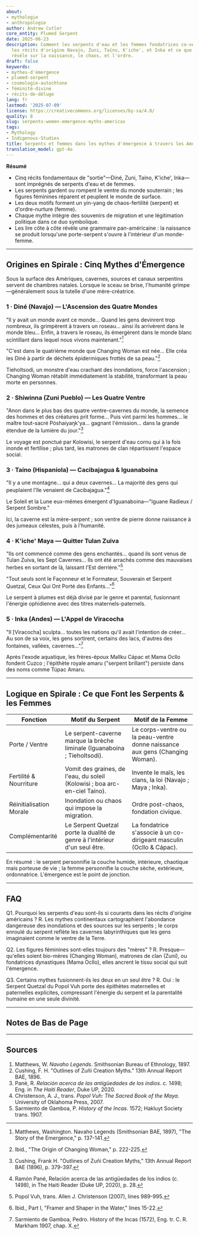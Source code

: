 ```yaml
---
about:
- mythologie
- anthropologie
author: Andrew Cutler
core_entity: Plumed Serpent
date: 2025-06-23
description: Comment les serpents d'eau et les femmes fondatrices co-vedettent dans
  les récits d'origine Navajo, Zuni, Taíno, K'iche', et Inka et ce que cette association
  révèle sur la naissance, le chaos, et l'ordre.
draft: false
keywords:
- mythes-d'émergence
- plumed-serpent
- cosmologie-autochtone
- féminité-divine
- récits-de-déluge
lang: fr
lastmod: '2025-07-09'
license: https://creativecommons.org/licenses/by-sa/4.0/
quality: 8
slug: serpents-women-emergence-myths-americas
tags:
- Mythology
- Indigenous-Studies
title: Serpents et femmes dans les mythes d'émergence à travers les Amériques
translation_model: gpt-4o
---
```


**Résumé**

- Cinq récits fondamentaux de "sortie"—Diné, Zuni, Taíno, K'iche', Inka—sont imprégnés de serpents d'eau et de femmes.
- Les serpents gardent ou rompent le ventre du monde souterrain ; les figures féminines réparent et peuplent le monde de surface.
- Les deux motifs forment un yin-yang de chaos-fertilité (serpent) et d'ordre-nurture (femme).
- Chaque mythe intègre des souvenirs de migration et une légitimation politique dans ce duo symbolique.
- Les lire côte à côte révèle une grammaire pan-américaine : la naissance se produit lorsqu'une porte-serpent s'ouvre à l'intérieur d'un monde-femme.

---

## Origines en Spirale : Cinq Mythes d'Émergence

Sous la surface des Amériques, cavernes, sources et canaux serpentins servent de chambres natales. Lorsque le sceau se brise, l'humanité grimpe—généralement sous la tutelle d'une mère-créatrice.

### 1 · Diné (Navajo) — L'Ascension des Quatre Mondes

"Il y avait un monde avant ce monde... Quand les gens devinrent trop nombreux, ils grimpèrent à travers un roseau... ainsi ils arrivèrent dans le monde bleu... Enfin, à travers le roseau, ils émergèrent dans le monde blanc scintillant dans lequel nous vivons maintenant."[^1]

"C'est dans le quatrième monde que Changing Woman est née... Elle créa les Diné à partir de déchets épidermiques frottés de sa peau."[^2]

Tieholtsodi, un monstre d'eau crachant des inondations, force l'ascension ; Changing Woman rétablit immédiatement la stabilité, transformant la peau morte en personnes.

### 2 · Shiwinna (Zuni Pueblo) — Les Quatre Ventre

"Anon dans le plus bas des quatre ventre-cavernes du monde, la semence des hommes et des créatures prit forme... Puis vint parmi les hommes... le maître tout-sacré Póshaiyaŋk'ya... gagnant l'émission... dans la grande étendue de la lumière du jour."[^3]

Le voyage est ponctué par Kolowisi, le serpent d'eau cornu qui à la fois inonde et fertilise ; plus tard, les matrones de clan répartissent l'espace social.

### 3 · Taíno (Hispaniola) — Cacibajagua & Iguanaboina

"Il y a une montagne... qui a deux cavernes... La majorité des gens qui peuplaient l'île venaient de Cacibajagua."[^4]

Le Soleil et la Lune eux-mêmes émergent d'Iguanaboina—"Iguane Radieux / Serpent Sombre."

Ici, la caverne est la mère-serpent ; son ventre de pierre donne naissance à des jumeaux célestes, puis à l'humanité.

### 4 · K'iche' Maya — Quitter Tulan Zuiva

"Ils ont commencé comme des gens enchantés... quand ils sont venus de Tulan Zuiva, les Sept Cavernes... Ils ont été arrachés comme des mauvaises herbes en sortant de là, laissant l'Est derrière."[^5]

"Tout seuls sont le Façonneur et le Formateur, Souverain et Serpent Quetzal, Ceux Qui Ont Porté des Enfants..."[^6]

Le serpent à plumes est déjà divisé par le genre et parental, fusionnant l'énergie ophidienne avec des titres maternels-paternels.

### 5 · Inka (Andes) — L'Appel de Viracocha

"Il [Viracocha] sculpta... toutes les nations qu'il avait l'intention de créer... Au son de sa voix, les gens sortirent, certains des lacs, d'autres des fontaines, vallées, cavernes..."[^7]

Après l'exode aquatique, les frères-époux Mallku Cápac et Mama Ocllo fondent Cuzco ; l'épithète royale amaru ("serpent brillant") persiste dans des noms comme Túpac Amaru.

---

## Logique en Spirale : Ce que Font les Serpents & les Femmes

| Fonction | Motif du Serpent | Motif de la Femme |
|----------|------------------|-------------------|
| Porte / Ventre | Le serpent-caverne marque la brèche liminale (Iguanaboina ; Tieholtsodi). | Le corps-ventre ou la peau-ventre donne naissance aux gens (Changing Woman). |
| Fertilité & Nourriture | Vomit des graines, de l'eau, du soleil (Kolowisi ; boa arc-en-ciel Taíno). | Invente le maïs, les clans, la loi (Navajo ; Maya ; Inka). |
| Réinitialisation Morale | Inondation ou chaos qui impose la migration. | Ordre post-chaos, fondation civique. |
| Complémentarité | Le Serpent Quetzal porte la dualité de genre à l'intérieur d'un seul être. | La fondatrice s'associe à un co-dirigeant masculin (Ocllo & Cápac). |

En résumé : le serpent personnifie la couche humide, intérieure, chaotique mais porteuse de vie ; la femme personnifie la couche sèche, extérieure, ordonnatrice. L'émergence est le point de jonction.

---

## FAQ

Q1. Pourquoi les serpents d'eau sont-ils si courants dans les récits d'origine américains ?
R. Les mythes continentaux cartographient l'abondance dangereuse des inondations et des sources sur les serpents ; le corps enroulé du serpent reflète les cavernes labyrinthiques que les gens imaginaient comme le ventre de la Terre.

Q2. Les figures féminines sont-elles toujours des "mères" ?
R. Presque—qu'elles soient bio-mères (Changing Woman), matrones de clan (Zuni), ou fondatrices dynastiques (Mama Ocllo), elles ancrent le tissu social qui suit l'émergence.

Q3. Certains mythes fusionnent-ils les deux en un seul être ?
R. Oui : le Serpent Quetzal du Popol Vuh porte des épithètes maternelles et paternelles explicites, compressant l'énergie du serpent et la parentalité humaine en une seule divinité.

---

## Notes de Bas de Page

[^1]: Matthews, Washington. Navaho Legends (Smithsonian BAE, 1897), "The Story of the Emergence," p. 137-141.
[^2]: Ibid., "The Origin of Changing Woman," p. 222-225.
[^3]: Cushing, Frank H. "Outlines of Zuñi Creation Myths," 13th Annual Report BAE (1896), p. 379-397.
[^4]: Ramón Pané, Relación acerca de las antigüedades de los indios (c. 1498), in The Haiti Reader (Duke UP, 2020), p. 28.
[^5]: Popol Vuh, trans. Allen J. Christenson (2007), lines 989-995.
[^6]: Ibid., Part I, "Framer and Shaper in the Water," lines 15-22.
[^7]: Sarmiento de Gamboa, Pedro. History of the Incas (1572), Eng. tr. C. R. Markham 1907, chap. X.

---

## Sources

1. Matthews, W. *Navaho Legends*. Smithsonian Bureau of Ethnology, 1897.
2. Cushing, F. H. "Outlines of Zuñi Creation Myths." 13th Annual Report BAE, 1896.
3. Pané, R. *Relación acerca de las antigüedades de los indios*. c. 1498; Eng. in *The Haiti Reader*, Duke UP, 2020.
4. Christenson, A. J., trans. *Popol Vuh: The Sacred Book of the Maya*. University of Oklahoma Press, 2007.
5. Sarmiento de Gamboa, P. *History of the Incas*. 1572; Hakluyt Society trans. 1907.